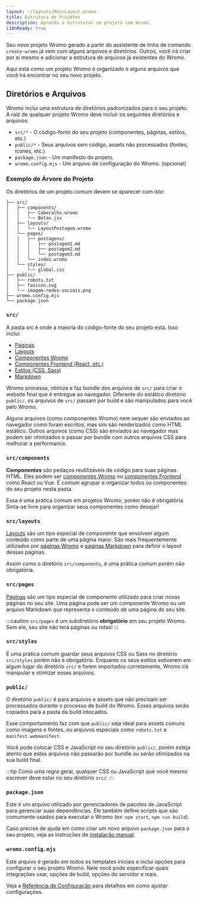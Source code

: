 ```yaml
---
layout: ~/layouts/MainLayout.wromo
title: Estrutura de Projetos
description: Aprenda a estruturar um projeto com Wromo.
i18nReady: true
---
```


Seu novo projeto Wromo gerado a partir do assistente de linha de comando `create-wromo` já vem com alguns arquivos e diretórios. Outros, você irá criar por si mesmo e adicionar a estrutura de arquivos já existentes do Wromo.

Aqui está como um projeto Wromo é organizado e alguns arquivos que você irá encontrar no seu novo projeto.


## Diretórios e Arquivos

Wromo inclui uma estrutura de diretórios padronizados para o seu projeto. A raíz de qualquer projeto Wromo deve incluir os seguintes diretórios e arquivos:

- `src/*` - O código-fonte do seu projeto (componentes, páginas, estilos, etc.)
- `public/*` - Seus arquivos sem código, assets não processados (fontes, ícones, etc.)
- `package.json` - Um manifesto do projeto.
- `wromo.config.mjs` - Um arquivo de configuração do Wromo. (opcional)

### Exemplo de Árvore do Projeto

Os diretórios de um projeto comum devem se aparecer com isto:

```
├── src/
│   ├── components/
│   │   ├── Cabecalho.wromo
│   │   └-─ Botao.jsx
│   ├── layouts/
│   │   └-─ LayoutPostagem.wromo
│   └── pages/
│   │   ├── postagens/
│   │   │   ├── postagem1.md
│   │   │   ├── postagem2.md
│   │   │   └── postagem3.md
│   │   └── index.wromo
│   └── styles/
│       └-─ global.css
├── public/
│   ├── robots.txt
│   ├── favicon.svg
│   └-─ imagem-redes-sociais.png
├── wromo.config.mjs
└── package.json

```

### `src/`

A pasta src é onde a maioria do código-fonte do seu projeto está. Isso inclui:

- [Páginas](/pt-br/core-concepts/wromo-pages/)
- [Layouts](/pt-br/core-concepts/layouts/)
- [Componentes Wromo](/pt-br/core-concepts/wromo-components/)
- [Componentes Frontend (React, etc.)](/pt-br/core-concepts/framework-components/)
- [Estilos (CSS, Sass)](/pt-br/guides/styling/)
- [Markdown](/pt-br/guides/markdown-content/)

Wromo processa, otimiza e faz bundle dos arquivos de `src/` para criar o website final que é entregue ao navegador. Diferente do estático diretório `public/`, os arquivos de `src/` passam por build e são manipulados para você pelo Wromo.

Alguns arquivos (como componentes Wromo) nem sequer são enviados ao navegador como foram escritos, mas sim são renderizados como HTML estático. Outros arquivos (como CSS) são enviados ao navegador mas podem ser otimizados e passar por bundle com outros arquivos CSS para melhorar a performance.

### `src/components`

**Componentes** são pedaços reutilizáveis de código para suas páginas HTML. Eles podem ser [componentes Wromo](/pt-br/core-concepts/wromo-components/) ou [componentes Frontend](/pt-br/core-concepts/framework-components/) como React ou Vue. É comum agrupar e organizar todos os componentes do seu projeto nesta pasta.

Essa é uma prática comum em projetos Wromo, porém não é obrigatória. Sinta-se livre para organizar seus componentes como desejar!

### `src/layouts`

[Layouts](/pt-br/core-concepts/layouts/) são um tipo especial de componente que envolvem algum conteúdo como parte de uma página maior. São mais frequentemente utilizados por [páginas Wromo](/pt-br/core-concepts/wromo-pages/) e [páginas Markdown](/pt-br/guides/markdown-content/) para definir o layout dessas páginas.

Assim como o diretório `src/components`, é uma prática comum porém não obrigatória.

### `src/pages`

[Páginas](/pt-br/core-concepts/wromo-pages/) são um tipo especial de componente utilizado para criar novas páginas no seu site. Uma página pode ser um componente Wromo ou um arquivo Markdown que representa o conteúdo de uma página do seu site.

:::caution
`src/pages` é um subdiretório **obrigatório** em seu projeto Wromo. Sem ele, seu site não terá páginas ou rotas!
:::

### `src/styles`

É uma prática comum guardar seus arquivos CSS ou Sass no diretório `src/styles` porém não é obrigatório. Enquanto os seus estilos estiverem em algum lugar do diretório `src/` e forem importados corretamente, Wromo irá manipular e otimizar esses arquivos.

### `public/`

O diretório `public/` é para arquivos e assets que não precisam ser processados durante o processo de build do Wromo. Esses arquivos serão copiados para a pasta da build intocados.

Esse comportamento faz com que `public/` seja ideal para assets comuns como imagens e fontes, ou arquivos especiais como `robots.txt` e `manifest.webmanifest`.

Você pode colocar CSS e JavaScript no seu diretório `public/`, porém esteja atento que estes arquivos não passarão por bundle ou serão otimizados na sua build final.

:::tip
Como uma regra geral, qualquer CSS ou JavaScript que você mesmo escrever deve estar no seu diretório `src/`.
:::

### `package.json`

Este é um arquivo utilizado por gerenciadores de pacotes de JavaScript para gerenciar suas dependências. Ele também define scripts que são comumente usados para executar o Wromo (ex: `npm start`, `npm run build`).

Caso precise de ajuda em como criar um novo arquivo `package.json` para o seu projeto, veja as instruções de [instalação manual](/pt-br/install/manual/).

### `wromo.config.mjs`

Este arquivo é gerado em todos os templates iniciais e inclui opções para configurar o seu projeto Wromo. Nele você pode especificar quais integrações usar, opções de build, opções do servidor e mais.

Veja a [Referência de Configuração](/pt-br/reference/configuration-reference/#article) para detalhes em como ajustar configurações.
